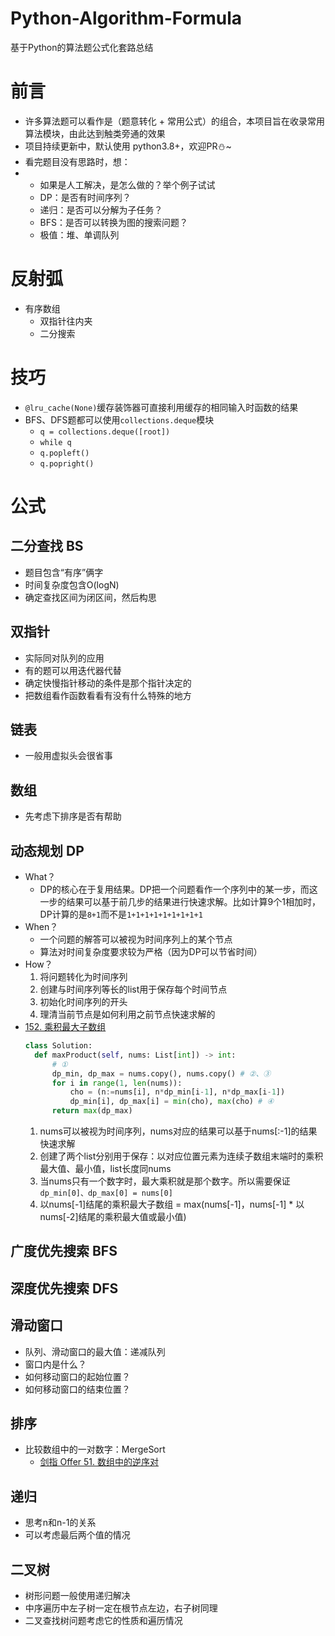 # Python-Algorithm-Formula
基于Python的算法题公式化套路总结

# 前言
- 许多算法题可以看作是（题意转化 + 常用公式）的组合，本项目旨在收录常用算法模块，由此达到触类旁通的效果
- 项目持续更新中，默认使用 python3.8+，欢迎PR⛄~
- 看完题目没有思路时，想：
- - 如果是人工解决，是怎么做的？举个例子试试
  - DP：是否有时间序列？
  - 递归：是否可以分解为子任务？
  - BFS：是否可以转换为图的搜索问题？
  - 极值：堆、单调队列
# 反射弧
- 有序数组
  - 双指针往内夹
  - 二分搜索
# 技巧
- `@lru_cache(None)`缓存装饰器可直接利用缓存的相同输入时函数的结果
- BFS、DFS题都可以使用`collections.deque`模块
  - `q = collections.deque([root])`
  - `while q`
  - `q.popleft()`
  - `q.popright()`

# 公式
## 二分查找 BS
- 题目包含“有序”俩字
- 时间复杂度包含O(logN)
- 确定查找区间为闭区间，然后构思

## 双指针
- 实际同对队列的应用
- 有的题可以用迭代器代替
- 确定快慢指针移动的条件是那个指针决定的
- 把数组看作函数看看有没有什么特殊的地方

## 链表
- 一般用虚拟头会很省事

## 数组
- 先考虑下排序是否有帮助

## 动态规划 DP
- What？
  - DP的核心在于复用结果。DP把一个问题看作一个序列中的某一步，而这一步的结果可以基于前几步的结果进行快速求解。比如计算9个1相加时，DP计算的是`8+1`而不是`1+1+1+1+1+1+1+1+1`
- When？
  - 一个问题的解答可以被视为时间序列上的某个节点
  - 算法对时间复杂度要求较为严格（因为DP可以节省时间）
- How？
  1. 将问题转化为时间序列
  2. 创建与时间序列等长的list用于保存每个时间节点
  3. 初始化时间序列的开头
  4. 理清当前节点是如何利用之前节点快速求解的
- [152. 乘积最大子数组](https://leetcode-cn.com/problems/maximum-product-subarray/)
  ```python
  class Solution:
    def maxProduct(self, nums: List[int]) -> int:
        # ①
        dp_min, dp_max = nums.copy(), nums.copy() # ②、③
        for i in range(1, len(nums)):
            cho = (n:=nums[i], n*dp_min[i-1], n*dp_max[i-1])
            dp_min[i], dp_max[i] = min(cho), max(cho) # ④
        return max(dp_max)
  ```
  1. nums可以被视为时间序列，nums对应的结果可以基于nums[:-1]的结果快速求解
  2. 创建了两个list分别用于保存：以对应位置元素为连续子数组末端时的乘积最大值、最小值，list长度同nums
  3. 当nums只有一个数字时，最大乘积就是那个数字。所以需要保证`dp_min[0]、dp_max[0] = nums[0]`
  4. 以nums[-1]结尾的乘积最大子数组 = max(nums[-1]，nums[-1] * 以nums[-2]结尾的乘积最大值或最小值)
## 广度优先搜索 BFS

## 深度优先搜索 DFS

## 滑动窗口
- 队列、滑动窗口的最大值：递减队列
- 窗口内是什么？
- 如何移动窗口的起始位置？
- 如何移动窗口的结束位置？

## 排序
- 比较数组中的一对数字：MergeSort
  - [剑指 Offer 51. 数组中的逆序对](https://leetcode-cn.com/problems/shu-zu-zhong-de-ni-xu-dui-lcof/)

## 递归
- 思考n和n-1的关系
- 可以考虑最后两个值的情况

## 二叉树
- 树形问题一般使用递归解决
- 中序遍历中左子树一定在根节点左边，右子树同理
- 二叉查找树问题考虑它的性质和遍历情况
